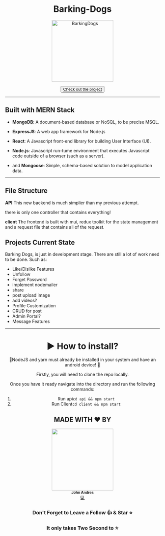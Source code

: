<div align="center">

# Barking-Dogs

<a href="https://barking-dogs.netlify.app/"><img src="https://firebasestorage.googleapis.com/v0/b/bark-5b302.appspot.com/o/Bark%20Logo.png?alt=media&token=9a46d4a8-9c85-4db3-bc37-f3584cbb1deb" width="200px;" alt="BarkingDogs"/></a>

<button><a href="https://barking-dogs.netlify.app/">Check out the project</a></button>

</div>
<hr>

## Built with MERN Stack

- <b>MongoDB</b>: A document-based database or NoSQL, to be precise MSQL.
- <b>ExpressJS</b>: A web app framework for Node.js
- <b>React</b>: A Javascript front-end library for building User Interface (UI).
- <b>Node.js</b>: Javascript run-tume environment that executes Javascript code outside of a browser (such as a server).

- and <b>Mongoose</b>: Simple, schema-based solution to model application data.
<hr>

## File Structure

<b>API</b> This new backend is much simplier than my previous attempt.

there is only one controller that contains everything!

<b>client</b> The frontend is built with mui, redux toolkit for the state management and a request file that contains all of the request.

## Projects Current State

Barking Dogs, is just in development stage. There are still a lot of work need to be done.
Such as:

- Like/Dislike Features
- Unfollow
- Forget Password
- implement nodemailer
- share
- post upload image
- add videos?
- Profile Customization
- CRUD for post
- Admin Portal?
- Message Features
<hr>

<div align="center">

# ▶ How to install?

🚧NodeJS and yarn must already be installed in your system
and have an android device!
🚧

Firstly, you will need to clone the repo locally.

Once you have it ready navigate into the directory and run the following commands:

<ol>
    <li>Run api<code>cd api && npm start</code> </li>
    <li>Run Client<code>cd client && npm start</code> </li>
</ol>

## MADE WITH ❤️ BY

<td align="center"><a href="https://github.com/John4E656F"><img src="https://avatars.githubusercontent.com/u/104214379?v=4" width="200px;" alt=""/><br /><sub><b>John Andres</b></sub></a><br /><a href="https://github.com/John4E656F3" title="Code">💻</a> </td>

### Don't Forget to Leave a Follow 👍 & Star ⭐

### It only takes Two Second to ⭐

</div>
